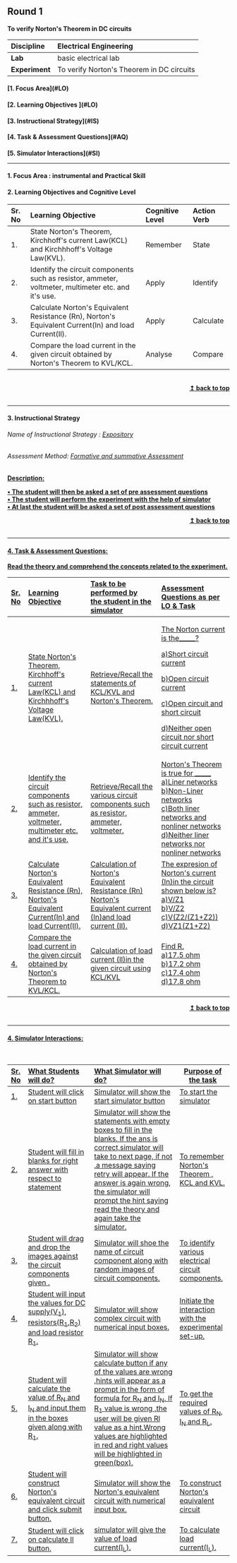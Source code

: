 ## Round 1
<p align="center">

<b>To verify Norton's Theorem in DC circuits </b> <a name="top"></a> <br>
</p>

<b>Discipline | </b> Electrical Engineering
:--|:--|
<b> Lab</b> | basic electrical lab
<b> Experiment</b>|To verify Norton's Theorem in DC circuits


<h4> [1. Focus Area](#LO)
<h4> [2. Learning Objectives ](#LO)
<h4> [3. Instructional Strategy](#IS)
<h4> [4. Task & Assessment Questions](#AQ)
<h4> [5. Simulator Interactions](#SI)
<hr>

<a name="LO"></a>
#### 1. Focus Area : instrumental and Practical Skill 
#### 2. Learning Objectives and Cognitive Level


Sr. No |	Learning Objective	| Cognitive Level | Action Verb
:--|:--|:--|:--
1.| State Norton's Theorem, Kirchhoff's current Law(KCL) and Kirchhhoff's Voltage Law(KVL). | Remember | State
2.| Identify the circuit components such as resistor, ammeter, voltmeter, multimeter etc. and it's use.  | Apply| Identify
3.| Calculate Norton's Equivalent Resistance (Rn), Norton's Equivalent Current(In) and load Current(Il).|Apply | Calculate
4.| Compare the load  current in the given circuit obtained by Norton's Theorem to KVL/KCL. | Analyse | Compare




<br/>
<div align="right">
    <b><a href="#top">↥ back to top</a></b>
</div>
<br/>
<hr>

<a name="IS"></a>
#### 3. Instructional Strategy
###### Name of Instructional Strategy  :     <u> Expository </u>
###### Assessment Method: <u>Formative and summative Assessment</u>

<u> <b>Description: <br>

•	The student will then be asked a set of pre assessment questions <br>
•       The student will perform the experiment with the help of simulator <br>
•       At last the student will be asked a set of post assessment questions <br>

<div align="right">
    <b><a href="#top">↥ back to top</a></b>
</div>
<br/>
<hr>

<a name="AQ"></a>
#### 4. Task & Assessment Questions:

Read the theory and comprehend the concepts related to the experiment.
<br>




Sr. No |	Learning Objective	| Task to be performed by <br> the student  in the simulator | Assessment Questions as per LO & Task
:--|:--|:--|:-------------------------
1.|State Norton's Theorem, Kirchhoff's current Law(KCL) and Kirchhhoff's Voltage Law(KVL). | Retrieve/Recall the statements of KCL/KVL and Norton's Theorem. | <p >The Norton current is the_____?</p> <p>a)Short circuit current </p><p> b)Open circuit current </p>       <p>c)Open circuit and short circuit</p>      <p>     d)Neither open circuit nor short circuit current</p>
2.| Identify the circuit components such as resistor, ammeter, voltmeter, multimeter etc. and it's use. | Retrieve/Recall the various circuit components such as resistor, ammeter, voltmeter. |  Norton's Theorem is true for _____  <br> a)Liner networks   <br>b)Non-Liner networks   <br>c)Both liner networks and nonliner networks  <br>d)Neither liner networks nor nonliner networks
3.| Calculate Norton's Equivalent Resistance (Rn), Norton's Equivalent Current(In) and load Current(Il). |Calculation of Norton's Equivalent Resistance (Rn) Norton's Equivalent current (In)and load current (Il). | The expresion of Norton's current (In)in the circuit shown below is? <br> a)V/Z1 <br>  b)V/Z2 <br>       c)V(Z2/(Z1+Z2)) <br>    d)VZ1(Z1+Z2)
4.| Compare the load  current in the given circuit obtained by Norton's Theorem to KVL/KCL.|Calculation of load current (Il)in the given circuit using KCL/KVL | Find R. <br> a)17.5 ohm <br>  b)17.2 ohm <br>  c)17.4 ohm <br>    d)17.8 ohm



<div align="right">
    <b><a href="#top">↥ back to top</a></b>
</div>
<br/>
<hr>

<a name="SI"></a>

#### 4. Simulator Interactions:
<br>

Sr. No |	What Students will do?| What Simulator will do?| Purpose of the task
:--|:--|:--|-------------
1.|  Student will click on start button | Simulator will show the start simulator button | To start the simulator
2.|Student will fill in blanks for right answer with respect to statement | Simulator will show the statements with empty boxes to fill in the blanks. If the ans is correct,simulator will take to next page, if not ,a message saying retry will appear. If the answer is again wrong, the simulator will prompt the hint saying read the theory and again take the simulator.| To remember Norton's Theorem , KCL and KVL.
3.| Student will drag and drop the images against the circuit components given .|Simulator will shoe the name of circuit component along with random images of circuit components.|To identify various electrical circuit components.
4.| Student will input the values for DC supply(V<sub>1</sub>), resistors(R<sub>1</sub>,R<sub>2</sub>) and load resistor R<sub>1</sub>.|Simulator will show complex circuit with numerical input boxes.|Initiate the interaction with the experimental set-up.
5.| Student will calculate the value of R<sub>N</sub> and I<sub>N</sub> and input them in the boxes given along with R<sub>1</sub>. | Simulator will show calculate button if any of the values are wrong ,hints will appear as a prompt in the form of formula for R<sub>N</sub> and I<sub>N</sub>. If R<sub>1</sub> value is wrong ,the user will be given Rl value as a hint.Wrong values are highlighted in red and right values will be highlighted in green(box).|To get the required values of R<sub>N</sub>, I<sub>N</sub> and R<sub>L</sub>. 
6.| Student will construct Norton's equivalent circuit and click submit button. |Simulator will show the Norton's equivalent circuit with numerical input box. | To construct Norton's equivalent circuit 
7.|Student will click on calculate Il button. | simulator will give the value of load current(I<sub>L</sub>).| To calculate load current(I<sub>L</sub>).







